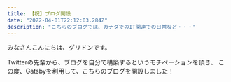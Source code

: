```yaml
---
title: 【祝】ブログ開設
date: "2022-04-01T22:12:03.284Z"
description: "こちらのブログでは、カナダでのIT関連での日常など・・・"
---
```


みなさんこんにちは、グリドンです。

Twitterの先輩から、ブログを自分で構築するというモチベーションを頂き、
この度、Gatsbyを利用して、こちらのブログを開設しました！